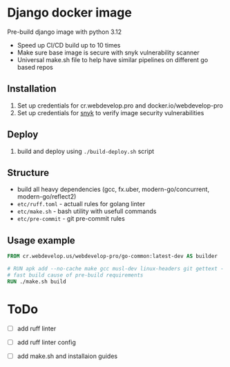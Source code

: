 # Django docker image

Pre-build django image with python 3.12

- Speed up CI/CD build up to 10 times
- Make sure base image is secure with snyk vulnerability scanner
- Universal make.sh file to help have similar pipelines on different go based repos

## Installation

1. Set up credentials for cr.webdevelop.pro and docker.io/webdevelop-pro
2. Set up credentials for [snyk](https://snyk.io/) to verify image security vulnerabilities

## Deploy
1. build and deploy using `./build-deploy.sh` script

## Structure
- build all heavy dependencies (gcc, fx.uber, modern-go/concurrent, modern-go/reflect2)
- `etc/ruff.toml` - actuall rules for golang linter
- `etc/make.sh` - bash utility with usefull commands
- `etc/pre-commit` - git pre-commit rules

## Usage example
```Dockerfile
FROM cr.webdevelop.us/webdevelop-pro/go-common:latest-dev AS builder

# RUN apk add --no-cache make gcc musl-dev linux-headers git gettext - no longer needed
# fast build cause of pre-build requirements
RUN ./make.sh build 
```

# ToDo
- [ ] add ruff linter
- [ ] add ruff linter config
- [ ] add make.sh and installaion guides

